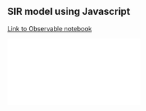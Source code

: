 ## SIR model using Javascript

[Link to Observable notebook](http://beta.observablehq.com/@epichef/deterministic-sir-model)

<iframe src="../../observables/deterministic-sir-model/index.html" onload="this.width=width;this.height=height;" frameBorder="0" scrolling="no"></iframe>
